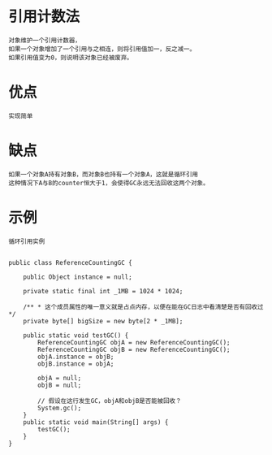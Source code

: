 
# 引用计数法


    对象维护一个引用计数器，
    如果一个对象增加了一个引用与之相连，则将引用值加一，反之减一。
    如果引用值变为0，则说明该对象已经被废弃。

# 优点

    实现简单

# 缺点
    
    如果一个对象A持有对象B，而对象B也持有一个对象A，这就是循环引用
    这种情况下A与B的counter恒大于1，会使得GC永远无法回收这两个对象。

# 示例

    循环引用实例
    
    
    public class ReferenceCountingGC {

        public Object instance = null;

        private static final int _1MB = 1024 * 1024;

        /** * 这个成员属性的唯一意义就是占点内存，以便在能在GC日志中看清楚是否有回收过 */
        private byte[] bigSize = new byte[2 * _1MB];

        public static void testGC() {
            ReferenceCountingGC objA = new ReferenceCountingGC();
            ReferenceCountingGC objB = new ReferenceCountingGC();
            objA.instance = objB;
            objB.instance = objA;

            objA = null;
            objB = null;

            // 假设在这行发生GC，objA和objB是否能被回收？
            System.gc();
        }
        public static void main(String[] args) {
            testGC();
        }
    }




 
